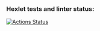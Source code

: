 ### Hexlet tests and linter status:
[![Actions Status](https://github.com/kov-ekate/php-project-9/actions/workflows/hexlet-check.yml/badge.svg)](https://github.com/kov-ekate/php-project-9/actions)
